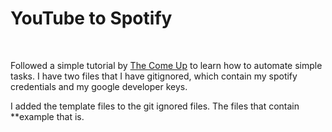 <H1>YouTube to Spotify</H1>
  <br>
<p>Followed a simple tutorial by <a href="https://www.youtube.com/watch?v=7J_qcttfnJA">The Come Up</a> to learn how to automate simple tasks. I have two files that I have gitignored, which contain my spotify credentials and my google developer keys.</p>

<p>I added the template files to the git ignored files. The files that contain **example that is.</p>
